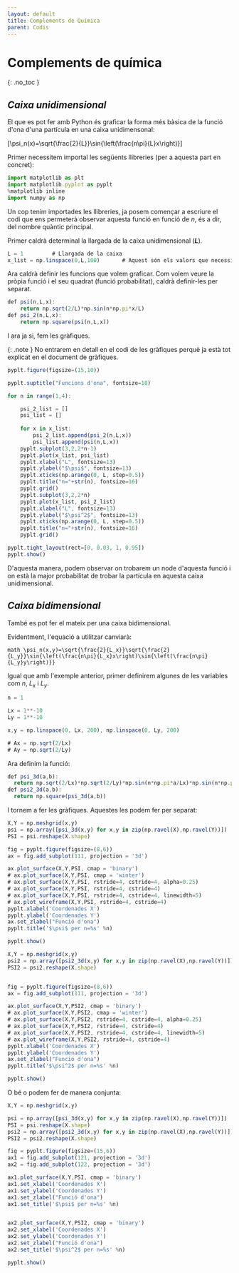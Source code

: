 ```yaml
---
layout: default
title: Complements de Química
parent: Codis
---
```


# **Complements de química**
{: .no_toc }

## ***Caixa unidimensional***

El que es pot fer amb Python és graficar la forma més bàsica de la funció d'ona d'una partícula en una caixa unidimensonal:


\[\psi_n(x)=\sqrt{\frac{2}{L}}\sin{\left(\frac{n\pi}{L}x\right)}\]


Primer necessitem importal les següents llibreries (per a aquesta part en concret):

```js
import matplotlib as plt
import matplotlib.pyplot as pyplt
%matplotlib inline
import numpy as np
```

Un cop tenim importades les llibreries, ja posem començar a escriure el codi que ens permeterà observar aquesta funció en funció de *n*, és a dir, del nombre quàntic principal.

Primer caldrà determinal la llargada de la caixa unidimensional (***L***).

```js
L = 1         # Llargada de la caixa
x_list = np.linspace(0,L,100)       # Aquest són els valors que necessitem per a poder fer les gràfiques
```

Ara caldrà definir les funcions que volem graficar. Com volem veure la pròpia funció i el seu quadrat (funció probabilitat), caldrà definir-les per separat.

```js
def psi(n,L,x):
    return np.sqrt(2/L)*np.sin(n*np.pi*x/L)
def psi_2(n,L,x):
    return np.square(psi(n,L,x))
```

I ara ja si, fem les gràfiques.

{: .note }
No entrarem en detall en el codi de les gràfiques perquè ja està tot explicat en el document de gràfiques.

```js
pyplt.figure(figsize=(15,10))

pyplt.suptitle("Funcions d'ona", fontsize=18)

for n in range(1,4):

    psi_2_list = []
    psi_list = []
    
    for x in x_list:
        psi_2_list.append(psi_2(n,L,x))
        psi_list.append(psi(n,L,x))
    pyplt.subplot(3,2,2*n-1)
    pyplt.plot(x_list, psi_list)
    pyplt.xlabel("L", fontsize=13)
    pyplt.ylabel("$\psi$", fontsize=13)
    pyplt.xticks(np.arange(0, L, step=0.5))
    pyplt.title("n="+str(n), fontsize=16)
    pyplt.grid()
    pyplt.subplot(3,2,2*n)
    pyplt.plot(x_list, psi_2_list)
    pyplt.xlabel("L", fontsize=13)
    pyplt.ylabel("$\psi^2$", fontsize=13)
    pyplt.xticks(np.arange(0, L, step=0.5))
    pyplt.title("n="+str(n), fontsize=16)
    pyplt.grid()

pyplt.tight_layout(rect=[0, 0.03, 1, 0.95])
pyplt.show()
```

D'aquesta manera, podem observar on trobarem un node d'aquesta funció i on està la major probabilitat de trobar la partícula en aquesta caixa unidimensional.

## ***Caixa bidimensional***
També es pot fer el mateix per una caixa bidimensional.

Evidentment, l'equació a utilitzar canviarà:

```math \psi_n(x,y)=\sqrt{\frac{2}{L_x}}\sqrt{\frac{2}{L_y}}\sin{\left(\frac{n\pi}{L_x}x\right)\sin{\left(\frac{n\pi}{L_y}y\right)}} ```

Igual que amb l'exemple anterior, primer definirem algunes de les variables com $n$, $L_x$ i $L_y$.

```js
n = 1

Lx = 1**-10
Ly = 1**-10

x,y = np.linspace(0, Lx, 200), np.linspace(0, Ly, 200)

# Ax = np.sqrt(2/Lx)
# Ay = np.sqrt(2/Ly)
```

Ara definim la funció:

```js
def psi_3d(a,b):
  return np.sqrt(2/Lx)*np.sqrt(2/Ly)*np.sin(n*np.pi*a/Lx)*np.sin(n*np.pi*b/Ly)
def psi2_3d(a,b):
  return np.square(psi_3d(a,b))
```

I tornem a fer les gràfiques. Aquestes les podem fer per separat:

```js
X,Y = np.meshgrid(x,y)
psi = np.array([psi_3d(x,y) for x,y in zip(np.ravel(X),np.ravel(Y))])
PSI = psi.reshape(X.shape)

fig = pyplt.figure(figsize=(8,6))
ax = fig.add_subplot(111, projection = '3d')

ax.plot_surface(X,Y,PSI, cmap = 'binary')
# ax.plot_surface(X,Y,PSI, cmap = 'winter')
# ax.plot_surface(X,Y,PSI, rstride=4, cstride=4, alpha=0.25)
# ax.plot_surface(X,Y,PSI, rstride=4, cstride=4)
# ax.plot_surface(X,Y,PSI, rstride=4, cstride=4, linewidth=5)
# ax.plot_wireframe(X,Y,PSI, rstride=4, cstride=4)
pyplt.xlabel('Coordenades X')
pyplt.ylabel('Coordenades Y')
ax.set_zlabel("Funció d'ona")
pyplt.title('$\psi$ per n=%s' %n)

pyplt.show()
```

```js
X,Y = np.meshgrid(x,y)
psi2 = np.array([psi2_3d(x,y) for x,y in zip(np.ravel(X),np.ravel(Y))])
PSI2 = psi2.reshape(X.shape)


fig = pyplt.figure(figsize=(8,6))
ax = fig.add_subplot(111, projection = '3d')

ax.plot_surface(X,Y,PSI2, cmap = 'binary')
# ax.plot_surface(X,Y,PSI2, cmap = 'winter')
# ax.plot_surface(X,Y,PSI2, rstride=4, cstride=4, alpha=0.25)
# ax.plot_surface(X,Y,PSI2, rstride=4, cstride=4)
# ax.plot_surface(X,Y,PSI2, rstride=4, cstride=4, linewidth=5)
# ax.plot_wireframe(X,Y,PSI2, rstride=4, cstride=4)
pyplt.xlabel('Coordenades X')
pyplt.ylabel('Coordenades Y')
ax.set_zlabel("Funció d'ona")
pyplt.title('$\psi^2$ per n=%s' %n)

pyplt.show()
```

O bé o podem fer de manera conjunta:

```js
X,Y = np.meshgrid(x,y)

psi = np.array([psi_3d(x,y) for x,y in zip(np.ravel(X),np.ravel(Y))])
PSI = psi.reshape(X.shape)
psi2 = np.array([psi2_3d(x,y) for x,y in zip(np.ravel(X),np.ravel(Y))])
PSI2 = psi2.reshape(X.shape)

fig = pyplt.figure(figsize=(15,6))
ax1 = fig.add_subplot(121, projection = '3d')
ax2 = fig.add_subplot(122, projection = '3d')

ax1.plot_surface(X,Y,PSI, cmap = 'binary')
ax1.set_xlabel('Coordenades X')
ax1.set_ylabel('Coordenades Y')
ax1.set_zlabel("Funció d'ona")
ax1.set_title('$\psi$ per n=%s' %n)


ax2.plot_surface(X,Y,PSI2, cmap = 'binary')
ax2.set_xlabel('Coordenades X')
ax2.set_ylabel('Coordenades Y')
ax2.set_zlabel("Funció d'ona")
ax2.set_title('$\psi^2$ per n=%s' %n)

pyplt.show()
```
